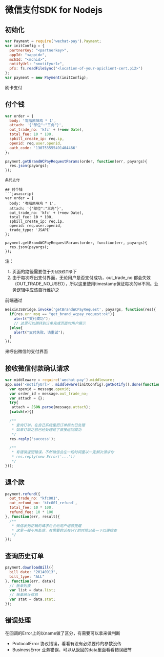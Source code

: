 # 微信支付SDK for Nodejs

## 初始化
```js
var Payment = require('wechat-pay').Payment;
var initConfig = {
  partnerKey: "<partnerkey>",
  appId: "<appid>",
  mchId: "<mchid>",
  notifyUrl: "<notifyurl>",
  pfx: fs.readFileSync("<location-of-your-apiclient-cert.p12>")
};
var payment = new Payment(initConfig);

```
刷卡支付

## 付个钱
```javascript
var order = {
  body: '吮指原味鸡 * 1',
  attach: '{"部位":"三角"}',
  out_trade_no: 'kfc' + (+new Date),
  total_fee: 10 * 100,
  spbill_create_ip: req.ip,
  openid: req.user.openid,
  auth_code: '130753555491404466'
};

payment.getBrandWCPayRequestParams(order, function(err, payargs){
  res.json(payargs);
});
```

```
条码支付

## 付个钱
```javascript
var order = {
  body: '吮指原味鸡 * 1',
  attach: '{"部位":"三角"}',
  out_trade_no: 'kfc' + (+new Date),
  total_fee: 10 * 100,
  spbill_create_ip: req.ip,
  openid: req.user.openid,
  trade_type: 'JSAPI'
};

payment.getBrandWCPayRequestParams(order, function(err, payargs){
  res.json(payargs);
});
```

注：
1. 页面的路径需要位于`支付授权目录`下
2. 由于每次呼出支付界面，无论用户是否支付成功，out_trade_no 都会失效（OUT_TRADE_NO_USED），所以这里使用timestamp保证每次的id不同。业务逻辑中应该自行维护之




前端通过

```javascript
WeixinJSBridge.invoke('getBrandWCPayRequest', payargs, function(res){
  if(res.err_msg == "get_brand_wcpay_request:ok"){
    alert("支付成功");
    // 这里可以跳转到订单完成页面向用户展示
  }else{
    alert("支付失败，请重试");
  }
});
```
来呼出微信的支付界面

## 接收微信付款确认请求
```javascript
var middleware = require('wechat-pay').middleware;
app.use('<notifyUrl>', middleware(initConfig).getNotify().done(function(message, req, res, next) {
  var openid = message.openid;
  var order_id = message.out_trade_no;
  var attach = {};
  try{
   attach = JSON.parse(message.attach);
  }catch(e){}

  /**
   * 查询订单，在自己系统里把订单标为已处理
   * 如果订单之前已经处理过了直接返回成功
   */
  res.reply('success');

  /**
   * 有错误返回错误，不然微信会在一段时间里以一定频次请求你
   * res.reply(new Error('...'))
   */
}));
```

## 退个款

```javascript
payment.refund({
  out_trade_no: "kfc001",
  out_refund_no: 'kfc001_refund',
  total_fee: 10 * 100,
  refund_fee: 10 * 100
}, function(err, result){
  /**
   * 微信收到正确的请求后会给用户退款提醒
   * 这里一般不用处理，有需要的话有err的时候记录一下以便排查
   */
});
```

## 查询历史订单

```javascript
payment.downloadBill({
  bill_date: "20140913",
  bill_type: "ALL"
}, function(err, data){
  // 账单列表
  var list = data.list;
  // 账单统计信息
  var stat = data.stat;
});
```

## 错误处理

在回调的Error上的以name做了区分，有需要可以拿来做判断

* ProtocolError 协议错误，看看有没有必须要传的参数没传
* BusinessError 业务错误，可以从返回的data里面看看错误细节
